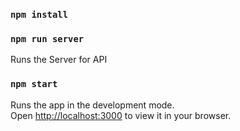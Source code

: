 ### `npm install`

### `npm run server`
Runs the Server for API

### `npm start`
Runs the app in the development mode.\
Open [http://localhost:3000](http://localhost:3000) to view it in your browser.
